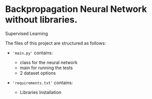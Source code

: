 # Backpropagation Neural Network without libraries.

Supervised Learning
</br>

The files of this project are structured as follows:
- <code>'main.py'</code> contains:
	- class for the neural network
	- main for running the tests
	- 2 dataset options

- <code>'requirements.txt'</code> contains:
	- Libraries Installation
